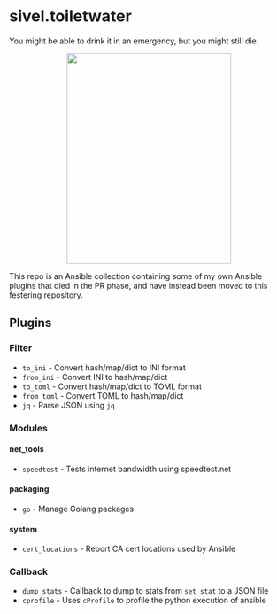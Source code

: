 # sivel.toiletwater

You might be able to drink it in an emergency, but you might still die.

<p align="center"><img width="297" height="380" src="https://i.imgur.com/LCYeNRx.png"></p>

This repo is an Ansible collection containing some of my own Ansible plugins that died in the PR phase, and have instead been moved to this festering repository.

## Plugins

### Filter

* `to_ini` - Convert hash/map/dict to INI format
* `from_ini` - Convert INI to hash/map/dict
* `to_toml` - Convert hash/map/dict to TOML format
* `from_toml` - Convert TOML to hash/map/dict
* `jq` - Parse JSON using `jq`

### Modules

#### net_tools

* `speedtest` - Tests internet bandwidth using speedtest.net

#### packaging

* `go` - Manage Golang packages

#### system

* `cert_locations` - Report CA cert locations used by Ansible

### Callback

* `dump_stats` - Callback to dump to stats from `set_stat` to a JSON file
* `cprofile` - Uses `cProfile` to profile the python execution of ansible
